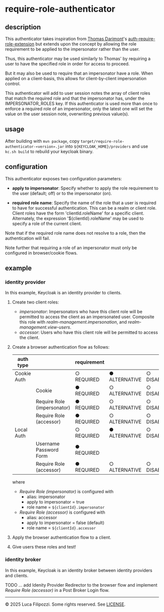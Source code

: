# require-role-authenticator

## description

This authenticator takes inspiration from [Thomas Darimont][thomasd]'s
[auth-require-role-extension][authext] but extends upon the concept by allowing
the role requirement to be applied to the impersonator rather than the user.

Thus, this authenticator may be used similarly to Thomas' by requiring a user
to have the specified role in order for access to proceed.

But it may also be used to require that an impersonator have a role. When
applied on a client-basis, this allows for client-by-client impersonation
control.

This authenticator will add to user session notes the array of client roles
that match the required role and that the impersonator has, under the
IMPERSONATOR_ROLES key. If this authenticator is used more than once to
enforce a required role of an impersonator, only the latest one will
set the value on the user session note, overwriting previous value(s).

## usage

After building with `mvn package`, copy
`target/require-role-authenticator-«version».jar` into
`${KEYCLOAK_HOME}/providers` and use `kc.sh build` to rebuild your keycloak
binary.

## configuration

This authenticator exposes two configuration parameters:

- __apply to impersonator__: Specify whether to apply the role requirement to
  the user (default; off) or to the impersonator (on).

- __required role name__: Specify the name of the role that a user is required
  to have for successful authentication.  This can be a realm or client role.
  Client roles have the form 'clientId.roleName' for a specific client.
  Alternately, the expression '${clientId}.roleName' may be used to specify a
  role of the current client.

Note that if the required role name does not resolve to a role, then the
authentication will fail.

Note further that requiring a role of an impersonator must only be configured
in browser/cookie flows.

## example

### identity provider

In this example, Keycloak is an identity provider to clients.

1. Create two client roles:
   - _impersonator_: Impersonators who have this client role will be
     permitted to access the client as an impersonated user. Composite this
     role with _realm-management.impersonation_, and
     _realm-management.view-users_.
   - _accessor_: Users who have this client role will be permitted to access
     the client.
2. Create a browser authentication flow as follows:

   |  auth type  |                             | requirement |               |            |               |
   |-------------|-----------------------------|-------------|---------------|------------|---------------|
   | Cookie Auth |                             | ○ REQUIRED  | ● ALTERNATIVE | ○ DISABLED | ○ CONDITIONAL |
   |             | Cookie                      | ● REQUIRED  | ○ ALTERNATIVE | ○ DISABLED |               |
   |             | Require Role (impersonator) | ● REQUIRED  | ○ ALTERNATIVE | ○ DISABLED |               |
   |             | Require Role (accessor)     | ● REQUIRED  | ○ ALTERNATIVE | ○ DISABLED |               |
   | Local Auth  |                             | ○ REQUIRED  | ● ALTERNATIVE | ○ DISABLED | ○ CONDITIONAL |
   |             | Username Password Form      | ● REQUIRED  |               |            |               |
   |             | Require Role (accessor)     | ● REQUIRED  | ○ ALTERNATIVE | ○ DISABLED |               |

   where

   - _Require Role (impersonator)_ is configured with
     - alias: impersonator
     - apply to impersonator = true
     - role name = `${clientId}.impersonator`
   - _Require Role (accessor)_ is configured with
     - alias: accessor
     - apply to impersonator = false (default)
     - role name = `${clientId}.accessor`
3. Apply the browser authentication flow to a client.
4. Give users these roles and test!

### identity broker

In this example, Keycloak is an identity broker between identity providers and clients.

TODO ... add Idenity Provider Redirector to the browser flow and implement
_Require Role (accessor)_ in a Post Broker Login flow.

---

© 2025 Luca Filipozzi. Some rights reserved. See [LICENSE][license].

[license]: https://github.com/LucaFilipozzi/keycloak-extensions/blob/main/LICENSE.md
[thomasd]: https://github.com/thomasdarimont
[authext]: https://github.com/thomasdarimont/keycloak-extension-playground/tree/master/auth-require-role-extension

